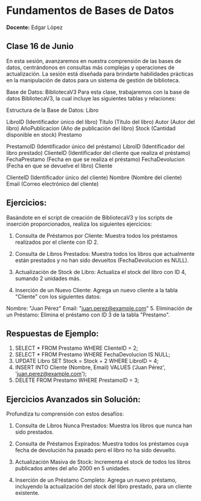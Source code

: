 # Fundamentos de Bases de Datos

**Docente:** Edgar López

## Clase 16 de Junio
En esta sesión, avanzaremos en nuestra comprensión de las bases de datos, centrándonos en consultas más complejas y operaciones de actualización. La sesión está diseñada para brindarte habilidades prácticas en la manipulación de datos para un sistema de gestión de biblioteca.

Base de Datos: BibliotecaV3
Para esta clase, trabajaremos con la base de datos BibliotecaV3, la cual incluye las siguientes tablas y relaciones:

Estructura de la Base de Datos:
Libro

LibroID (Identificador único del libro)
Titulo (Título del libro)
Autor (Autor del libro)
AñoPublicacion (Año de publicación del libro)
Stock (Cantidad disponible en stock)
Prestamo

PrestamoID (Identificador único del préstamo)
LibroID (Identificador del libro prestado)
ClienteID (Identificador del cliente que realiza el préstamo)
FechaPrestamo (Fecha en que se realiza el préstamo)
FechaDevolucion (Fecha en que se devuelve el libro)
Cliente

ClienteID (Identificador único del cliente)
Nombre (Nombre del cliente)
Email (Correo electrónico del cliente)

## Ejercicios:
Basándote en el script de creación de BibliotecaV3 y los scripts de inserción proporcionados, realiza los siguientes ejercicios:

1. Consulta de Préstamos por Cliente:
Muestra todos los préstamos realizados por el cliente con ID 2.

2. Consulta de Libros Prestados:
Muestra todos los libros que actualmente están prestados y no han sido devueltos (FechaDevolucion es NULL).

3. Actualización de Stock de Libro:
Actualiza el stock del libro con ID 4, sumando 2 unidades más.

4. Inserción de un Nuevo Cliente:
Agrega un nuevo cliente a la tabla "Cliente" con los siguientes datos:

Nombre: "Juan Pérez"
Email: "juan.perez@example.com"
5. Eliminación de un Préstamo:
Elimina el préstamo con ID 3 de la tabla "Prestamo".

## Respuestas de Ejemplo:
1. SELECT * FROM Prestamo WHERE ClienteID = 2;
2. SELECT * FROM Prestamo WHERE FechaDevolucion IS NULL;
3. UPDATE Libro SET Stock = Stock + 2 WHERE LibroID = 4;
4. INSERT INTO Cliente (Nombre, Email) VALUES ('Juan Pérez', 'juan.perez@example.com');
5. DELETE FROM Prestamo WHERE PrestamoID = 3;

## Ejercicios Avanzados sin Solución:
Profundiza tu comprensión con estos desafíos:

1. Consulta de Libros Nunca Prestados:
Muestra los libros que nunca han sido prestados.

2. Consulta de Préstamos Expirados:
Muestra todos los préstamos cuya fecha de devolución ha pasado pero el libro no ha sido devuelto.

3. Actualización Masiva de Stock:
Incrementa el stock de todos los libros publicados antes del año 2000 en 5 unidades.

4. Inserción de un Préstamo Completo:
Agrega un nuevo préstamo, incluyendo la actualización del stock del libro prestado, para un cliente existente.

